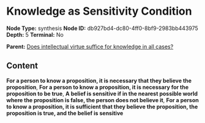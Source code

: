 # Knowledge as Sensitivity Condition

**Node Type:** synthesis
**Node ID:** db927bd4-dc80-4ff0-8bf9-2983bb443975
**Depth:** 5
**Terminal:** No

**Parent:** [Does intellectual virtue suffice for knowledge in all cases?](does-intellectual-virtue-suffice-for-knowledge-in-all-cases-antithesis-9a304d4f-7732-4e76-9a91-394ec2849ae5.md)

## Content

**For a person to know a proposition, it is necessary that they believe the proposition**, **For a person to know a proposition, it is necessary for the proposition to be true**, **A belief is sensitive if in the nearest possible world where the proposition is false, the person does not believe it**, **For a person to know a proposition, it is sufficient that they believe the proposition, the proposition is true, and the belief is sensitive**
